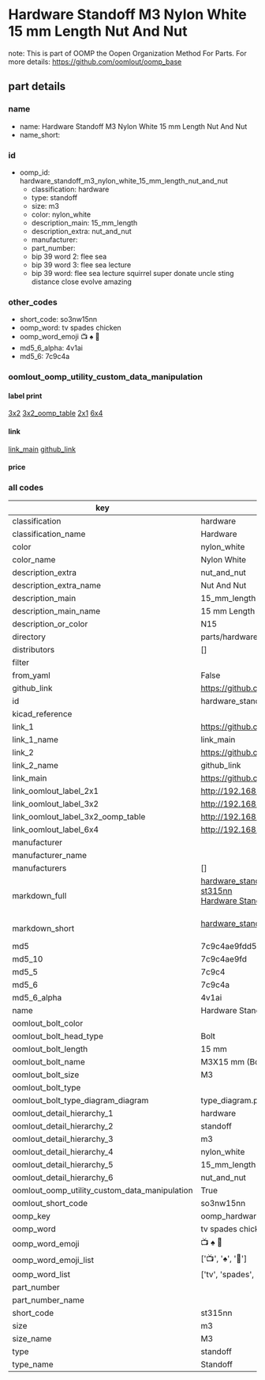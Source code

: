 # Hardware Standoff M3 Nylon White 15 mm Length Nut And Nut  

note: This is part of OOMP the Oopen Organization Method For Parts. For more details: https://github.com/oomlout/oomp_base

##  part details





### name
* name: Hardware Standoff M3 Nylon White 15 mm Length Nut And Nut
* name_short: 
### id
* oomp_id: hardware_standoff_m3_nylon_white_15_mm_length_nut_and_nut
  * classification: hardware
  * type: standoff
  * size: m3
  * color: nylon_white
  * description_main: 15_mm_length
  * description_extra: nut_and_nut
  * manufacturer: 
  * part_number: 
  * bip 39 word 2: flee sea
  * bip 39 word 3: flee sea lecture
  * bip 39 word: flee sea lecture squirrel super donate uncle sting distance close evolve amazing

### other_codes
* short_code: so3nw15nn
* oomp_word: tv spades chicken
* oomp_word_emoji :tv: :spades: :chicken:
* md5_6_alpha: 4v1ai
* md5_6: 7c9c4a






### oomlout_oomp_utility_custom_data_manipulation
#### label print
[3x2](http://192.168.1.245:1112/?label=oomp%204v1ai)
[3x2_oomp_table](http://192.168.1.107:1112/?label=oomp%204v1ai)
[2x1](http://192.168.1.242:1112/?label=oomp%204v1ai)
[6x4](http://192.168.1.55:1112/?label=oomp%204v1ai)    

#### link

[link_main](https://github.com/oomlout/oomlout_oomp_current_version_messy/tree/main/parts/hardware_standoff_m3_nylon_white_15_mm_length_nut_and_nut) [github_link](https://github.com/oomlout/oomlout_oomp_part_src/tree/main/parts/hardware_standoff_m3_nylon_white_15_mm_length_nut_and_nut)                             

#### price







### all codes 
| key | value |  
| --- | --- |  
| classification | hardware |  
| classification_name | Hardware |  
| color | nylon_white |  
| color_name | Nylon White |  
| description_extra | nut_and_nut |  
| description_extra_name | Nut And Nut |  
| description_main | 15_mm_length |  
| description_main_name | 15 mm Length |  
| description_or_color | N15 |  
| directory | parts/hardware_standoff_m3_nylon_white_15_mm_length_nut_and_nut |  
| distributors | [] |  
| filter |  |  
| from_yaml | False |  
| github_link | https://github.com/oomlout/oomlout_oomp_part_src/tree/main/parts/hardware_standoff_m3_nylon_white_15_mm_length_nut_and_nut |  
| id | hardware_standoff_m3_nylon_white_15_mm_length_nut_and_nut |  
| kicad_reference |  |  
| link_1 | https://github.com/oomlout/oomlout_oomp_current_version_messy/tree/main/parts/hardware_standoff_m3_nylon_white_15_mm_length_nut_and_nut |  
| link_1_name | link_main |  
| link_2 | https://github.com/oomlout/oomlout_oomp_part_src/tree/main/parts/hardware_standoff_m3_nylon_white_15_mm_length_nut_and_nut |  
| link_2_name | github_link |  
| link_main | https://github.com/oomlout/oomlout_oomp_current_version_messy/tree/main/parts/hardware_standoff_m3_nylon_white_15_mm_length_nut_and_nut |  
| link_oomlout_label_2x1 | http://192.168.1.242:1112/?label=oomp%204v1ai |  
| link_oomlout_label_3x2 | http://192.168.1.245:1112/?label=oomp%204v1ai |  
| link_oomlout_label_3x2_oomp_table | http://192.168.1.107:1112/?label=oomp%204v1ai |  
| link_oomlout_label_6x4 | http://192.168.1.55:1112/?label=oomp%204v1ai |  
| manufacturer |  |  
| manufacturer_name |  |  
| manufacturers | [] |  
| markdown_full | [hardware_standoff_m3_nylon_white_15_mm_length_nut_and_nut](https://github.com/oomlout/oomlout_oomp_current_version_messy/tree/main/parts/hardware_standoff_m3_nylon_white_15_mm_length_nut_and_nut)<br>[st315nn](https://github.com/oomlout/oomlout_oomp_current_version_messy/tree/main/parts/hardware_standoff_m3_nylon_white_15_mm_length_nut_and_nut)<br>[Hardware Standoff M3 Nylon White 15 Mm Length Nut And Nut](https://github.com/oomlout/oomlout_oomp_current_version_messy/tree/main/parts/hardware_standoff_m3_nylon_white_15_mm_length_nut_and_nut)<br><br> |  
| markdown_short | [hardware_standoff_m3_nylon_white_15_mm_length_nut_and_nut](https://github.com/oomlout/oomlout_oomp_current_version_messy/tree/main/parts/hardware_standoff_m3_nylon_white_15_mm_length_nut_and_nut)<br><br> |  
| md5 | 7c9c4ae9fdd5fd91046cdd3afe307ac6 |  
| md5_10 | 7c9c4ae9fd |  
| md5_5 | 7c9c4 |  
| md5_6 | 7c9c4a |  
| md5_6_alpha | 4v1ai |  
| name | Hardware Standoff M3 Nylon White 15 mm Length Nut And Nut |  
| oomlout_bolt_color |  |  
| oomlout_bolt_head_type | Bolt |  
| oomlout_bolt_length | 15 mm |  
| oomlout_bolt_name |  M3X15 mm  (Bolt) |  
| oomlout_bolt_size | M3 |  
| oomlout_bolt_type |  |  
| oomlout_bolt_type_diagram_diagram | type_diagram.png |  
| oomlout_detail_hierarchy_1 | hardware |  
| oomlout_detail_hierarchy_2 | standoff |  
| oomlout_detail_hierarchy_3 | m3 |  
| oomlout_detail_hierarchy_4 | nylon_white |  
| oomlout_detail_hierarchy_5 | 15_mm_length |  
| oomlout_detail_hierarchy_6 | nut_and_nut |  
| oomlout_oomp_utility_custom_data_manipulation | True |  
| oomlout_short_code | so3nw15nn |  
| oomp_key | oomp_hardware_standoff_m3_nylon_white_15_mm_length_nut_and_nut |  
| oomp_word | tv spades chicken |  
| oomp_word_emoji | :tv: :spades: :chicken: |  
| oomp_word_emoji_list | [':tv:', ':spades:', ':chicken:'] |  
| oomp_word_list | ['tv', 'spades', 'chicken'] |  
| part_number |  |  
| part_number_name |  |  
| short_code | st315nn |  
| size | m3 |  
| size_name | M3 |  
| type | standoff |  
| type_name | Standoff |  
